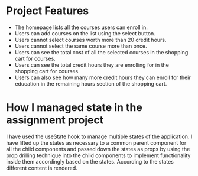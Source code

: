 # Project Features

- The homepage lists all the courses users can enroll in.
- Users can add courses on the list using the select button.
- Users cannot select courses worth more than 20 credit hours.
- Users cannot select the same course more than once.
- Users can see the total cost of all the selected courses in the shopping cart for courses.
- Users can see the total credit hours they are enrolling for in the shopping cart for courses.
- Users can also see how many more credit hours they can enroll for their education in the remaining hours section of the shopping cart.

# How I managed state in the assignment project

I have used the useState hook to manage multiple states of the application. I have lifted up the states as necessary to a common parent component for all the child components and passed down the states as props by using the prop drilling technique into the child components to implement functionality inside them accordingly based on the states. According to the states different content is rendered.
